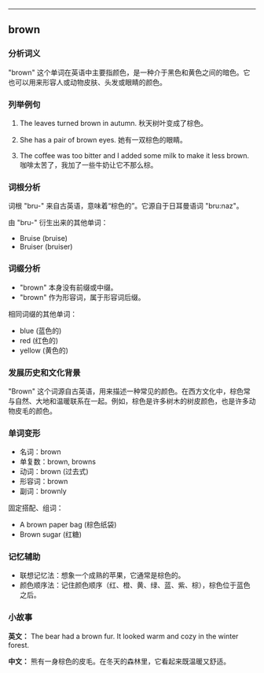 
---------------
## brown
### 分析词义
"brown" 这个单词在英语中主要指颜色，是一种介于黑色和黄色之间的暗色。它也可以用来形容人或动物皮肤、头发或眼睛的颜色。

### 列举例句
1. The leaves turned brown in autumn.
   秋天树叶变成了棕色。

2. She has a pair of brown eyes.
   她有一双棕色的眼睛。

3. The coffee was too bitter and I added some milk to make it less brown.
   咖啡太苦了，我加了一些牛奶让它不那么棕。

### 词根分析
词根 "bru-" 来自古英语，意味着“棕色的”。它源自于日耳曼语词 "bru:naz"。

由 "bru-" 衍生出来的其他单词：
- Bruise (bruise)
- Bruiser (bruiser)

### 词缀分析
- "brown" 本身没有前缀或中缀。
- "brown" 作为形容词，属于形容词后缀。

相同词缀的其他单词：
- blue (蓝色的)
- red (红色的)
- yellow (黄色的)

### 发展历史和文化背景
"Brown" 这个词源自古英语，用来描述一种常见的颜色。在西方文化中，棕色常与自然、大地和温暖联系在一起。例如，棕色是许多树木的树皮颜色，也是许多动物皮毛的颜色。

### 单词变形
- 名词：brown
- 单复数：brown, browns
- 动词：brown (过去式)
- 形容词：brown
- 副词：brownly

固定搭配、组词：
- A brown paper bag (棕色纸袋)
- Brown sugar (红糖)

### 记忆辅助
- 联想记忆法：想象一个成熟的苹果，它通常是棕色的。
- 颜色顺序法：记住颜色顺序（红、橙、黄、绿、蓝、紫、棕），棕色位于蓝色之后。

### 小故事
**英文：** The bear had a brown fur. It looked warm and cozy in the winter forest.

**中文：** 熊有一身棕色的皮毛。在冬天的森林里，它看起来既温暖又舒适。

